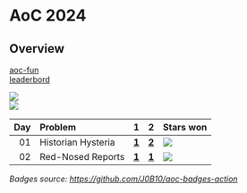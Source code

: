 # AoC 2024

## Overview

[aoc-fun](https://github.com/CZero/aoc-fun?tab=readme-ov-file)  
[leaderbord](https://adventofcode.com/2024/leaderboard/private/view/792151)

![](https://img.shields.io/badge/days%20completed-2-red)  
![](https://img.shields.io/badge/stars%20⭐-4-yellow)

| Day | Problem            | 1                     | 2                     | Stars won                                            |
|----:|:-------------------|:----------------------|:----------------------|:-----------------------------------------------------|
|  01 | Historian Hysteria | [**1**](01/main_part1.py) | [**2**](01/main_part2.py) | ![](https://img.shields.io/badge/stars%20⭐-2-yellow) |
|  02 | Red-Nosed Reports  | [**1**](02/1/main.py) | [**1**](02/2/main.py) | ![](https://img.shields.io/badge/stars%20⭐-2-yellow) |

*Badges source: https://github.com/J0B10/aoc-badges-action*